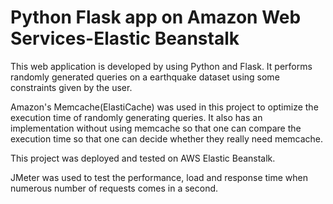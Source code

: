 
# Python Flask app on Amazon Web Services-Elastic Beanstalk

This web application is developed by using Python and Flask. It performs randomly generated queries on a earthquake dataset using some constraints given by the user. 

Amazon's Memcache(ElastiCache) was used in this project to optimize the execution time of randomly generating queries. It also has an implementation without using memcache so that one can compare the execution time so that one can decide whether they really need memcache.

This project was deployed and tested on AWS Elastic Beanstalk.

JMeter was used to test the performance, load and response time when numerous number of requests comes in a second.

